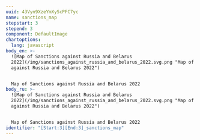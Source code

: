 ```yaml
---
uuid: 43Vyn9XzeYmXyScPFC7yc
name: sanctions_map
stepstart: 3
stepend: 3
component: DefaultImage
chartoptions:
  lang: javascript
body_en: >-
  ![Map of Sanctions against Russia and Belarus
  2022](/img/sanctions_against_russia_and_belarus_2022.svg.png "Map of Sanctions
  against Russia and Belarus 2022")


  Map of Sanctions against Russia and Belarus 2022
body_ru: >-
  ![Map of Sanctions against Russia and Belarus
  2022](/img/sanctions_against_russia_and_belarus_2022.svg.png "Map of Sanctions
  against Russia and Belarus 2022")


  Map of Sanctions against Russia and Belarus 2022
identifier: "[Start:3][End:3]_sanctions_map"
---
```

